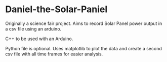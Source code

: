 # Daniel-the-Solar-Paniel
Originally a science fair project. Aims to record Solar Panel power output in a csv file using an arduino. 

C++ to be used with an Arduino.

Python file is optional. Uses matplotlib to plot the data and create a second csv file with all time frames for easier analysis.
